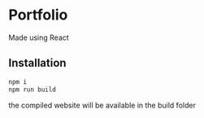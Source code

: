 # Portfolio

Made using React

## Installation

```bash
npm i
npm run build
```

the compiled website will be available in the build folder
